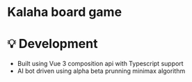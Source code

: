 # Kalaha board game

# 💡 Development
 * Built using Vue 3 composition api with Typescript support
 * AI bot driven using alpha beta prunning minimax algorithm
